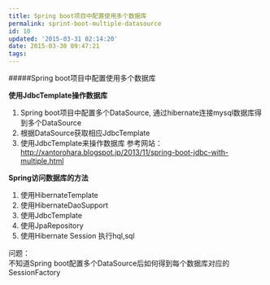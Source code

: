 ```yaml
---
title: Spring boot项目中配置使用多个数据库
permalink: sprint-boot-multiple-datasource
id: 10
updated: '2015-03-31 02:14:20'
date: 2015-03-30 09:47:21
tags:
---
```


#####Spring boot项目中配置使用多个数据库  

__使用JdbcTemplate操作数据库__  
1. Spring boot项目中配置多个DataSource, 通过hibernate连接mysql数据库得到多个DataSource
2. 根据DataSource获取相应JdbcTemplate
3. 使用JdbcTemplate来操作数据库
参考网站：
http://xantorohara.blogspot.jp/2013/11/spring-boot-jdbc-with-multiple.html

__Spring访问数据库的方法__
1. 使用HibernateTemplate
2. 使用HibernateDaoSupport
3. 使用JdbcTemplate
4. 使用JpaRepository
5. 使用Hibernate Session 执行hql,sql


问题：  
不知道Spring boot配置多个DataSource后如何得到每个数据库对应的SessionFactory 
 



